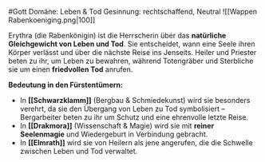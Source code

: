 #Gott
Domäne: Leben & Tod
Gesinnung: rechtschaffend, Neutral
![[Wappen Rabenkoeniging.png|100]]

Erythra (die Rabenkönigin) ist die Herrscherin über das **natürliche Gleichgewicht von Leben und Tod**. Sie entscheidet, wann eine Seele ihren Körper verlässt und über die nächste Reise ins Jenseits. Heiler und Priester beten zu ihr, um Leben zu bewahren, während Totengräber und Sterbliche sie um einen **friedvollen Tod** anrufen.

**Bedeutung in den Fürstentümern:**
- In **[[Schwarzklamm]]** (Bergbau & Schmiedekunst) wird sie besonders verehrt, da sie den Übergang von Leben zu Tod symbolisiert – Bergarbeiter beten zu ihr um Schutz und eine ehrenvolle letzte Reise.
- In **[[Drakmora]]** (Wissenschaft & Magie) wird sie mit **reiner Seelenmagie** und Wiedergeburt in Verbindung gebracht.
- In **[[Elmrath]]** wird sie von Heilern als jene angerufen, die die Schwelle zwischen Leben und Tod verwaltet.
